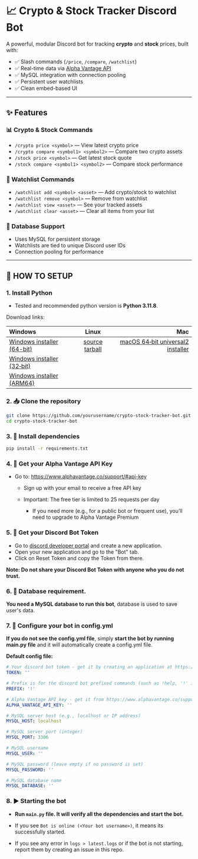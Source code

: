 # 📈 Crypto & Stock Tracker Discord Bot

A powerful, modular Discord bot for tracking **crypto** and **stock** prices, built with:

- ✅ Slash commands (`/price`, `/compare`, `/watchlist`)
- ✅ Real-time data via [Alpha Vantage API](https://www.alphavantage.co/)
- ✅ MySQL integration with connection pooling
- ✅ Persistent user watchlists
- ✅ Clean embed-based UI

---

## ✨ Features

### 📊 Crypto & Stock Commands
- `/crypto price <symbol>` — View latest crypto price
- `/crypto compare <symbol1> <symbol2>` — Compare two crypto assets
- `/stock price <symbol>` — Get latest stock quote
- `/stock compare <symbol1> <symbol2>` — Compare stock performance

### 📁 Watchlist Commands
- `/watchlist add <symbol> <asset>` — Add crypto/stock to watchlist
- `/watchlist remove <symbol>` — Remove from watchlist
- `/watchlist view <asset>` — See your tracked assets
- `/watchlist clear <asset>` — Clear all items from your list

### 🔐 Database Support
- Uses MySQL for persistent storage
- Watchlists are tied to unique Discord user IDs
- Connection pooling for performance

---

## 🧠 HOW TO SETUP

### 1. Install Python
- Tested and recommended python version is **Python 3.11.8**.

Download links:

| Windows | Linux | Mac |
|:-----------|:------------:|------------:|
|[Windows installer (64-bit)](https://www.python.org/ftp/python/3.11.8/python-3.11.8-amd64.exe) | [source tarball](https://www.python.org/ftp/python/3.11.8/Python-3.11.8.tgz) | [macOS 64‑bit universal2 installer](https://www.python.org/ftp/python/3.11.8/python-3.11.8-macos11.pkg) |
|[Windows installer (32‑bit)](https://www.python.org/ftp/python/3.11.8/python-3.11.8.exe) | | |
| [Windows installer (ARM64)](https://www.python.org/ftp/python/3.11.8/python-3.11.8-arm64.exe) | | |

### 2. 📥 Clone the repository
```bash
git clone https://github.com/yourusername/crypto-stock-tracker-bot.git
cd crypto-stock-tracker-bot
```

### 3. 🧪 Install dependencies

```bash
pip install -r requirements.txt
```
### 4. 🔑 Get your Alpha Vantage API Key
- Go to: https://www.alphavantage.co/support/#api-key

    - Sign up with your email to receive a free API key

    - Important: The free tier is limited to 25 requests per day

        - If you need more (e.g., for a public bot or frequent use), you’ll need to upgrade to Alpha Vantage Premium

### 5. 🔑 Get your Discord Bot Token

- Go to [discord developer portal](https://discord.com/developers/applications) and create a new application.
- Open your new application and go to the "Bot" tab.
- Click on Reset Token and copy the Token from there.

**Note: Do not share your Discord Bot Token with anyone who you do not trust.**

### 6. 📕 Database requirement.
**You need a __MySQL__ database to run this bot**, database is used to save user's data.


### 7. 📃 Configure your bot in config.yml
**If you do not see the config.yml file**, simply **start the bot by running main.py file** and it will automatically create a config.yml file.


**Default config file:**
 ```yaml
 # Your discord bot token - get it by creating an application at https://discord.com/developers/applications
TOKEN: ''

# Prefix is for the discord bot prefixed commands (such as !help, '!' is the prefix here)
PREFIX: '!'

# Alpha Vantage API key - get it from https://www.alphavantage.co/support/#api-key
ALPHA_VANTAGE_API_KEY: ''

# MySQL server host (e.g., localhost or IP address)
MYSQL_HOST: localhost

# MySQL server port (integer)
MYSQL_PORT: 3306

# MySQL username
MYSQL_USER: ''

# MySQL password (leave empty if no password is set)
MYSQL_PASSWORD: ''

# MySQL database name
MYSQL_DATABASE: ''
```

### 8. ▶️ Starting the bot

- **Run `main.py` file. **It will verify all the dependencies and start the bot.****

- If you see `Bot is online (<Your bot username>)`, it means its successfully started.
- If you see any error in `logs > latest.logs` or if the bot is not starting, report them by creating an issue in this repo.
